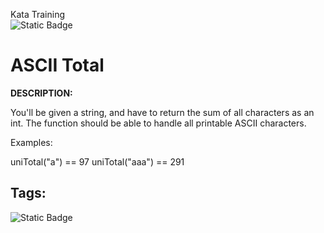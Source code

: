 Kata Training <br>
![Static Badge](https://img.shields.io/badge/8kyu%20-%20black?style=flat&logo=codewars&labelColor=B1361E&color=black)

# ASCII Total

**DESCRIPTION:**

You'll be given a string, and have to return the sum of all characters as an int. The function should be able to handle all printable ASCII characters.

Examples:

uniTotal("a") == 97
uniTotal("aaa") == 291


## Tags:

![Static Badge](https://img.shields.io/badge/fundamentals%20-%20purple?style=plastic) 
